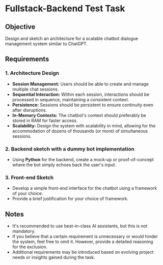 # Fullstack-Backend Test Task

## Objective
Design and sketch an architecture for a scalable chatbot dialogue management system similar to ChatGPT.

## Requirements

### 1. Architecture Design
- **Session Management:** Users should be able to create and manage multiple chat sessions.
- **Sequential Interaction:** Within each session, interactions should be processed in sequence, maintaining a consistent context.
- **Persistence:** Sessions should be persistent to ensure continuity even after disruptions.
- **In-Memory Contexts:** The chatbot's context should preferably be stored in RAM for faster access.
- **Scalability:** Design the system with scalability in mind, allowing for the accommodation of dozens of thousands (or more) of simultaneous sessions.

### 2. Backend sketch with a dummy bot implementation
- Using **Python** for the backend, create a mock-up or proof-of-concept where the bot simply echoes back the user's input.

### 3. Front-end Sketch
- Develop a simple front-end interface for the chatbot using a framework of your choice.
- Provide a brief justification for your choice of framework.

## Notes
- It's recommended to use best-in-class AI assistants, but this is not mandatory.
- If you believe that a certain requirement is unnecessary or would hinder the system, feel free to omit it. However, provide a detailed reasoning for the exclusion.
- Additional requirements may be introduced based on evolving project needs or insights gained during the task.
